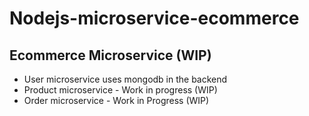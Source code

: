 # Nodejs-microservice-ecommerce
## Ecommerce Microservice (WIP)

- User microservice uses mongodb in the backend
- Product microservice - Work in progress (WIP)
- Order microservice - Work in Progress (WIP)
